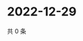 # 2022-12-29

共 0 条

<!-- BEGIN WEIBO -->
<!-- 最后更新时间 Thu Dec 29 2022 00:18:21 GMT+0800 (China Standard Time) -->

<!-- END WEIBO -->
